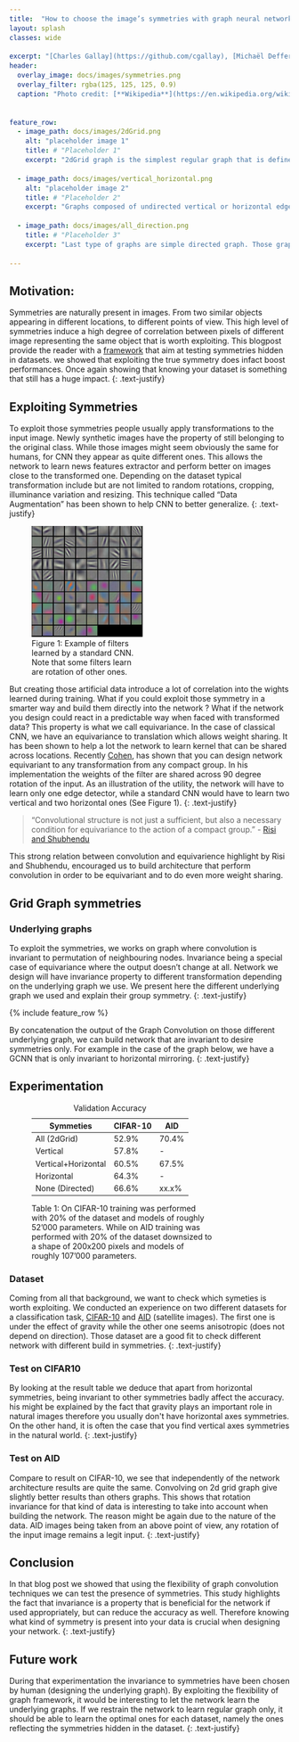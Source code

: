 ```yaml
---
title:  "How to choose the image’s symmetries with graph neural network"
layout: splash
classes: wide

excerpt: "[Charles Gallay](https://github.com/cgallay), [Michaël Defferrard](http://deff.ch) and [Nathanaël Perraudin](https://perraudin.info)"
header:
  overlay_image: docs/images/symmetries.png
  overlay_filter: rgba(125, 125, 125, 0.9)
  caption: "Photo credit: [**Wikipedia**](https://en.wikipedia.org/wiki/Symmetry_group)"


feature_row:
  - image_path: docs/images/2dGrid.png
    alt: "placeholder image 1"
    title: # "Placeholder 1"
    excerpt: "2dGrid graph is the simplest regular graph that is defined on the plane. It's undirected edges gives him multiple symmetries. The ones we are interested in are: rotation of 90 degrees and mirroring."

  - image_path: docs/images/vertical_horizontal.png
    alt: "placeholder image 2"
    title: # "Placeholder 2"
    excerpt: "Graphs composed of undirected vertical or horizontal edges. The symmetries found here are vertical and horizontal flips."

  - image_path: docs/images/all_direction.png
    title: # "Placeholder 3"
    excerpt: "Last type of graphs are simple directed graph. Those graph does not contain any symmetry but allow the information to flow across the image when combined with other graphs."

---
```




## Motivation:

Symmetries are naturally present in images. From two similar objects appearing in different locations, to different points of view. This high level of symmetries induce a high degree of correlation between pixels of different image representing the same object that is worth exploiting. This blogpost provide the reader with a [framework](https://github.com/cgallay/GraphSymmetries/) that aim at testing symmetries hidden in datasets. we showed that exploiting the true symmetry does infact boost performances. Once again showing that knowing your dataset is something that still has a huge impact.
{: .text-justify}


## Exploiting Symmetries

To exploit those symmetries people usually apply transformations to the input image. Newly synthetic images have the property of still belonging to the original class. While those images might seem obviously the same for humans, for CNN they appear as quite different ones. This allows the network to learn news features extractor and perform better on images close to the transformed one. Depending on the dataset typical transformation include but are not limited to  random rotations, cropping, illuminance variation and resizing. This technique called “Data Augmentation” has been shown to help CNN to better generalize.
{: .text-justify}


<figure style="width: 200px" class="align-right">
     <a href="docs/images/low_layer_filters.jpeg"><img src="docs/images/low_layer_filters.jpeg"></a>
    <figcaption>Figure 1: Example of filters learned by a standard CNN. Note that some filters learn are rotation of other ones.</figcaption>
</figure>

But creating those artificial data introduce a lot of correlation into the wights learned during training. What if you could exploit those symmetry in a smarter way and build them directly into the network ? What if the network you design could react in a predictable way when faced with transformed data? This property is what we call equivariance. In the case of classical CNN, we have an equivariance to translation which allows weight sharing. It has been shown to help a lot the network to learn kernel that can be shared across locations. Recently [Cohen](https://github.com/tscohen/GrouPy), has shown that you can design network equivariant to any transformation from any compact group. In his implementation the weights of the filter are shared across 90 degree rotation of the input. As an illustration of the utility, the network will have to learn only one edge detector, while a standard CNN would have to learn two vertical and two horizontal ones (See Figure 1).
{: .text-justify}

> “Convolutional structure is not just a sufficient, but
also a necessary condition for equivariance to the
action of a compact group.” - [Risi and Shubhendu](https://arxiv.org/abs/1802.03690)

This strong relation between convolution and equivarience highlight by Risi and Shubhendu, encouraged us to build architecture that perform convolution in order to be equivariant and to do even more weight sharing. 


## Grid Graph symmetries

### Underlying graphs

To exploit the symmetries, we works on graph where convolution is invariant to permutation of neighbouring nodes. Invariance being a special case of equivariance where the output doesn’t change at all. Network we design will have invariance property to different transformation depending on the underlying graph we use. We present here the different underlying graph we used and explain their group symmetry.
{: .text-justify}

{% include feature_row %}


By concatenation the output of the Graph Convolution on those different underlying graph, we can build network that are invariant to desire symmetries only. For example in the case of the graph below, we have a GCNN that is only invariant to horizontal mirroring.
{: .text-justify}


## Experimentation

<figure class="align-right" style="width: 325px">
<table class="sortable">
 <caption>Validation Accuracy</caption>
<thead> <tr> <th>Symmeties</th> <th>CIFAR-10</th> <th>AID</th> </tr></thead>
<tbody>
     <tr> <td>All (2dGrid)</td><td>52.9%</td> <td>70.4%</td> </tr>
     <tr> <td>Vertical</td><td>57.8%</td><td>-</td> </tr>
     <tr> <td>Vertical+Horizontal</td><td>60.5%</td> <td>67.5%</td> </tr>
     <tr> <td>Horizontal</td><td>64.3%</td><td>-</td> </tr>
     <tr> <td>None (Directed)</td><td>66.6%</td><td>xx.x%</td> </tr>
</tbody></table>
<figcaption>Table 1: 
On CIFAR-10 training was performed with 20% of the dataset and models of roughly 52’000 parameters. While on AID training was performed with 20% of the dataset downsized to a shape of 200x200 pixels and models of roughly 107’000 parameters.</figcaption>
</figure>

### Dataset
Coming from all that background, we want to check which symeties is worth exploiting. We conducted an experience on two different datasets for a classification task, [CIFAR-10](https://www.cs.toronto.edu/~kriz/cifar.html) and [AID](https://arxiv.org/abs/1608.05167) (satellite images). The first one is under the effect of gravity while the other one seems anisotropic (does not depend on direction). Those dataset are a good fit to check different network with different build in symmetries.
{: .text-justify}

### Test on CIFAR10

By looking at the result table we deduce that apart from horizontal symmetries, being invariant to other symmetries badly affect the accuracy. his might be explained by the fact that gravity plays an important role in natural images therefore you usually don't have horizontal axes symmetries. On the other hand, it is often the case that you find vertical axes symmetries in the natural world.
{: .text-justify}

### Test on AID

Compare to result on CIFAR-10, we see that independently of the network architecture results are quite the same. Convolving on 2d grid graph give slightly better results than others graphs. This shows that rotation invariance for that kind of data is interesting to take into account when building the network. The reason might be again due to the nature of the data. AID images being taken from an above point of view, any rotation of the input image remains a legit input.
{: .text-justify}

## Conclusion

In that blog post we showed that using the flexibility of graph convolution techniques we can test the presence of symmetries. This study highlights the fact that invariance is a property that is beneficial for the network if used appropriately, but can reduce the accuracy as well. Therefore knowing what kind of symmetry is present into your data is crucial when designing your network.
{: .text-justify}


## Future work

During that experimentation the invariance to symmetries have been chosen by human (designing the underlying graph). By exploiting the flexibility of graph framework, it would be interesting to let the network learn the underlying graphs. If we restrain the network to learn regular graph only, it should be able to learn the optimal ones for each dataset, namely the ones reflecting the symmetries hidden in the dataset. 
{: .text-justify}

